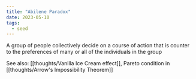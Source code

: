 ```yaml
---
title: "Abilene Paradox"
date: 2023-05-10
tags:
  - seed
---
```


A group of people collectively decide on a course of action that is counter to the preferences of many or all of the individuals in the group

See also: [[thoughts/Vanilla Ice Cream effect]], Pareto condition in [[thoughts/Arrow's Impossibility Theorem]]
